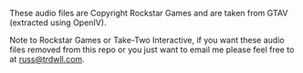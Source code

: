 These audio files are Copyright Rockstar Games and are taken from GTAV (extracted using OpenIV). 

Note to Rockstar Games or Take-Two Interactive, if you want these audio files removed from this repo or you just want to email me please feel free to at russ@trdwll.com.